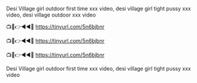 Desi Village girl outdoor first time xxx video, desi village girl tight pussy xxx video, desi village outdoor xxx video

📺📱👉◄◄🔴  https://tinyurl.com/5n6bjbnr

📺📱👉◄◄🔴  https://tinyurl.com/5n6bjbnr

📺📱👉◄◄🔴  https://tinyurl.com/5n6bjbnr


Desi Village girl outdoor first time xxx video, desi village girl tight pussy xxx video
